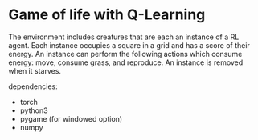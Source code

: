 # Game of life with Q-Learning

The environment includes creatures that are each an instance of a RL agent. Each instance occupies a square in a grid and has a score of their energy. An instance can perform the following actions which consume energy: move, consume grass, and reproduce. An instance is removed when it starves. 

dependencies:

- torch
- python3
- pygame (for windowed option)
- numpy
